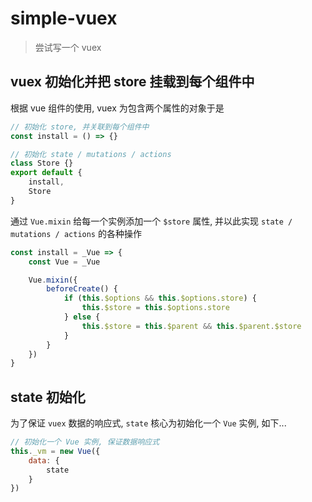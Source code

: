 # simple-vuex

> 尝试写一个 vuex

## vuex 初始化并把 store 挂载到每个组件中

根据 vue 组件的使用, vuex 为包含两个属性的对象于是

```js
// 初始化 store, 并关联到每个组件中
const install = () => {}

// 初始化 state / mutations / actions
class Store {}
export default {
    install,
    Store
}
```

通过 `Vue.mixin` 给每一个实例添加一个 `$store` 属性, 并以此实现 `state / mutations / actions` 的各种操作

```js
const install = _Vue => {
    const Vue = _Vue

    Vue.mixin({
        beforeCreate() {
            if (this.$options && this.$options.store) {
                this.$store = this.$options.store
            } else {
                this.$store = this.$parent && this.$parent.$store
            }
        }
    })
}
```

## state 初始化

为了保证 `vuex` 数据的响应式, `state` 核心为初始化一个 `Vue` 实例, 如下...

```js
// 初始化一个 Vue 实例, 保证数据响应式
this._vm = new Vue({
    data: {
        state
    }
})
```
